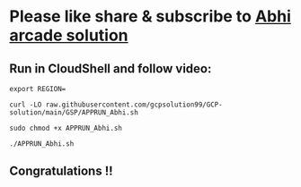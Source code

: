 # Please like share & subscribe to [Abhi arcade solution](http://www.youtube.com/@Abhi_Arcade_Solution)

## Run in CloudShell and follow video:

```
export REGION=
```
```
curl -LO raw.githubusercontent.com/gcpsolution99/GCP-solution/main/GSP/APPRUN_Abhi.sh

sudo chmod +x APPRUN_Abhi.sh

./APPRUN_Abhi.sh
```

## Congratulations !!
